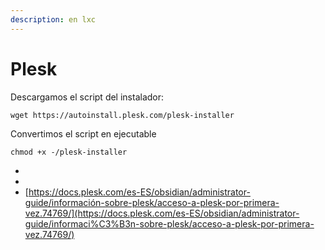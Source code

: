 ```yaml
---
description: en lxc
---
```


# Plesk

Descargamos el script del instalador:

```
wget https://autoinstall.plesk.com/plesk-installer
```

Convertimos el script en ejecutable

```
chmod +x -/plesk-installer
```

*
*
* [https://docs.plesk.com/es-ES/obsidian/administrator-guide/información-sobre-plesk/acceso-a-plesk-por-primera-vez.74769/](https://docs.plesk.com/es-ES/obsidian/administrator-guide/informaci%C3%B3n-sobre-plesk/acceso-a-plesk-por-primera-vez.74769/)
